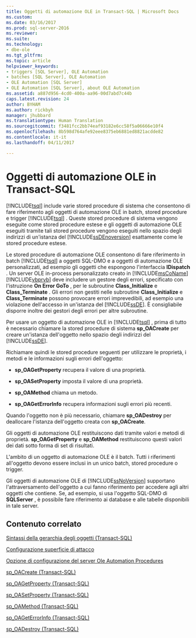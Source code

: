 ```yaml
---
title: Oggetti di automazione OLE in Transact-SQL | Microsoft Docs
ms.custom: 
ms.date: 03/16/2017
ms.prod: sql-server-2016
ms.reviewer: 
ms.suite: 
ms.technology:
- dbe-ole
ms.tgt_pltfrm: 
ms.topic: article
helpviewer_keywords:
- triggers [SQL Server], OLE Automation
- batches [SQL Server], OLE Automation
- OLE Automation [SQL Server]
- OLE Automation [SQL Server], about OLE Automation
ms.assetid: a887d956-4cd0-400a-aa96-00d7abd7c44b
caps.latest.revision: 24
author: BYHAM
ms.author: rickbyh
manager: jhubbard
ms.translationtype: Human Translation
ms.sourcegitcommit: f3481fcc2bb74eaf93182e6cc58f5a06666e10f4
ms.openlocfilehash: 8b598d764afe92eee8375eb6881ed8821acdde82
ms.contentlocale: it-it
ms.lasthandoff: 04/11/2017

---
```

# <a name="ole-automation-objects-in-transact-sql"></a>Oggetti di automazione OLE in Transact-SQL
  [!INCLUDE[tsql](../../includes/tsql-md.md)] include varie stored procedure di sistema che consentono di fare riferimento agli oggetti di automazione OLE in batch, stored procedure e trigger [!INCLUDE[tsql](../../includes/tsql-md.md)] . Queste stored procedure di sistema vengono eseguite come stored procedure estese e gli oggetti di automazione OLE eseguiti tramite tali stored procedure vengono eseguiti nello spazio degli indirizzi di un'istanza del [!INCLUDE[ssDEnoversion](../../includes/ssdenoversion-md.md)] esattamente come le stored procedure estese.  
  
 Le stored procedure di automazione OLE consentono di fare riferimento in batch [!INCLUDE[tsql](../../includes/tsql-md.md)] a oggetti SQL-DMO e a oggetti di automazione OLE personalizzati, ad esempio gli oggetti che espongono l'interfaccia **IDispatch** . Un server OLE in-process personalizzato creato in [!INCLUDE[msCoName](../../includes/msconame-md.md)] [!INCLUDE[vbprvb](../../includes/vbprvb-md.md)] deve includere un gestore degli errori, specificato con l'istruzione **On Error GoTo** , per le subroutine **Class_Initialize** e **Class_Terminate** . Gli errori non gestiti nelle subroutine **Class_Initialize** e **Class_Terminate** possono provocare errori imprevedibili, ad esempio una violazione dell'accesso in un'istanza del [!INCLUDE[ssDE](../../includes/ssde-md.md)]. È consigliabile disporre inoltre dei gestori degli errori per altre subroutine.  
  
 Per usare un oggetto di automazione OLE in [!INCLUDE[tsql](../../includes/tsql-md.md)] , prima di tutto è necessario chiamare la stored procedure di sistema **sp_OACreate** per creare un'istanza dell'oggetto nello spazio degli indirizzi del [!INCLUDE[ssDE](../../includes/ssde-md.md)].  
  
 Richiamare quindi le stored procedure seguenti per utilizzare le proprietà, i metodi e le informazioni sugli errori dell'oggetto:  
  
-   **sp_OAGetProperty** recupera il valore di una proprietà.  
  
-   **sp_OASetProperty** imposta il valore di una proprietà.  
  
-   **sp_OAMethod** chiama un metodo.  
  
-   **sp_OAGetErrorInfo** recupera informazioni sugli errori più recenti.  
  
 Quando l'oggetto non è più necessario, chiamare **sp_OADestroy** per deallocare l'istanza dell'oggetto creata con **sp_OACreate**.  
  
 Gli oggetti di automazione OLE restituiscono dati tramite valori e metodi di proprietà. **sp_OAGetProperty** e **sp_OAMethod** restituiscono questi valori dei dati sotto forma di set di risultati.  
  
 L'ambito di un oggetto di automazione OLE è il batch. Tutti i riferimenti all'oggetto devono essere inclusi in un unico batch, stored procedure o trigger.  
  
 Gli oggetti di automazione OLE di [!INCLUDE[ssNoVersion](../../includes/ssnoversion-md.md)] supportano l'attraversamento dell'oggetto a cui fanno riferimento per accedere agli altri oggetti che contiene. Se, ad esempio, si usa l'oggetto SQL-DMO di **SQLServer** , è possibile fare riferimento ai database e alle tabelle disponibili in tale server.  
  
## <a name="related-content"></a>Contenuto correlato  
 [Sintassi della gerarchia degli oggetti &#40;Transact-SQL&#41;](../../relational-databases/system-stored-procedures/object-hierarchy-syntax-transact-sql.md)  
  
 [Configurazione superficie di attacco](../../relational-databases/security/surface-area-configuration.md)  
  
 [Opzione di configurazione del server Ole Automation Procedures](../../database-engine/configure-windows/ole-automation-procedures-server-configuration-option.md)  
  
 [sp_OACreate &#40;Transact-SQL&#41;](../../relational-databases/system-stored-procedures/sp-oacreate-transact-sql.md)  
  
 [sp_OAGetProperty &#40;Transact-SQL&#41;](../../relational-databases/system-stored-procedures/sp-oagetproperty-transact-sql.md)  
  
 [sp_OASetProperty &#40;Transact-SQL&#41;](../../relational-databases/system-stored-procedures/sp-oasetproperty-transact-sql.md)  
  
 [sp_OAMethod &#40;Transact-SQL&#41;](../../relational-databases/system-stored-procedures/sp-oamethod-transact-sql.md)  
  
 [sp_OAGetErrorInfo &#40;Transact-SQL&#41;](../../relational-databases/system-stored-procedures/sp-oageterrorinfo-transact-sql.md)  
  
 [sp_OADestroy &#40;Transact-SQL&#41;](../../relational-databases/system-stored-procedures/sp-oadestroy-transact-sql.md)  
  
  
